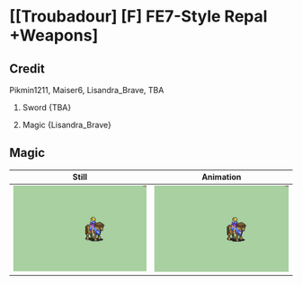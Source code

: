 # [\[Troubadour\] \[F\] FE7-Style Repal +Weapons]

## Credit

Pikmin1211, Maiser6, Lisandra_Brave, TBA

1. Sword {TBA}

6. Magic {Lisandra_Brave}
	
## Magic

| Still | Animation |
| :---: | :-------: |
| ![Magic still](./Magic_000.png) | ![Magic animation](./Magic.gif) |
